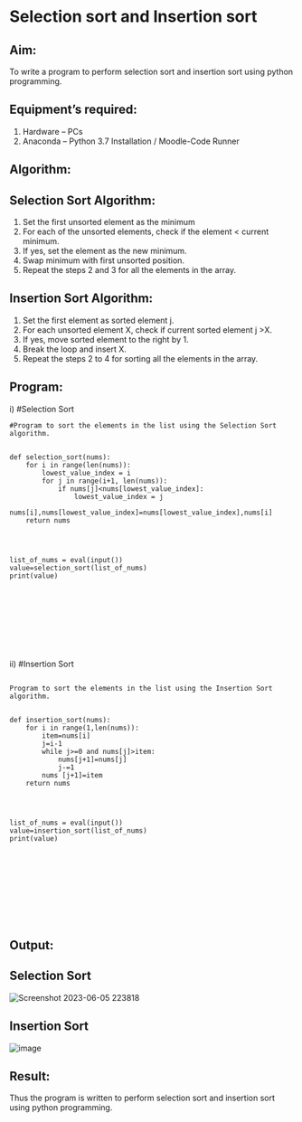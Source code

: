 # Selection sort and Insertion sort
## Aim:
To write a program to perform selection sort and insertion sort using python programming.
## Equipment’s required:
1.	Hardware – PCs
2.	Anaconda – Python 3.7 Installation / Moodle-Code Runner
## Algorithm:
## Selection Sort Algorithm:
1.	Set the first unsorted element as the minimum
2.	For each of the unsorted elements, check if the element < current minimum.
3.	If yes, set the element as the new minimum.
4.	Swap minimum with first unsorted position.
5.	Repeat the steps 2 and 3 for all the elements in the array.
## Insertion Sort Algorithm:
1.	Set the first element as sorted element j.
2.	For each unsorted element X, check if current sorted element j >X.
3.	If yes, move sorted element to the right by 1.
4.	Break the loop and insert X.
5.	Repeat the steps 2 to 4 for sorting all the elements in the array.
## Program:
i)	#Selection Sort
```
#Program to sort the elements in the list using the Selection Sort algorithm.


def selection_sort(nums):
    for i in range(len(nums)):
        lowest_value_index = i
        for j in range(i+1, len(nums)):
            if nums[j]<nums[lowest_value_index]:
                lowest_value_index = j
        nums[i],nums[lowest_value_index]=nums[lowest_value_index],nums[i]
    return nums   
    
    
    
    
list_of_nums = eval(input())
value=selection_sort(list_of_nums)
print(value)










```
ii)	#Insertion Sort
```

Program to sort the elements in the list using the Insertion Sort algorithm.


def insertion_sort(nums):
    for i in range(1,len(nums)):
        item=nums[i]
        j=i-1
        while j>=0 and nums[j]>item:
            nums[j+1]=nums[j]
            j-=1
        nums [j+1]=item
    return nums
    
    
    
    
list_of_nums = eval(input())
value=insertion_sort(list_of_nums)
print(value)











```

## Output:
## Selection Sort
![Screenshot 2023-06-05 223818](https://github.com/naren2704/Sorting-Algorithm/assets/118706984/4afea4bd-32f2-4bff-a15f-ed5307017ca2)

## Insertion Sort
![image](https://github.com/naren2704/Sorting-Algorithm/assets/118706984/b692eb81-0ca1-4d79-869a-0adbddf80000)


## Result:
Thus the program is written to perform selection sort and insertion sort using python programming.

